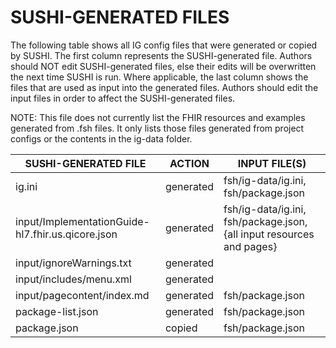 # SUSHI-GENERATED FILES #

The following table shows all IG config files that were generated or copied by SUSHI.  The first column
represents the SUSHI-generated file. Authors should NOT edit SUSHI-generated files, else their edits will
be overwritten the next time SUSHI is run. Where applicable, the last column shows the files that are used
as input into the generated files. Authors should edit the input files in order to affect the SUSHI-generated
files.

NOTE: This file does not currently list the FHIR resources and examples generated from .fsh files. It only
lists those files generated from project configs or the contents in the ig-data folder.

| SUSHI-GENERATED FILE                              | ACTION    | INPUT FILE(S)                                                         |
| ------------------------------------------------- | --------- | --------------------------------------------------------------------- |
| ig.ini                                            | generated | fsh/ig-data/ig.ini, fsh/package.json                                  |
| input/ImplementationGuide-hl7.fhir.us.qicore.json | generated | fsh/ig-data/ig.ini, fsh/package.json, {all input resources and pages} |
| input/ignoreWarnings.txt                          | generated |                                                                       |
| input/includes/menu.xml                           | generated |                                                                       |
| input/pagecontent/index.md                        | generated | fsh/package.json                                                      |
| package-list.json                                 | generated | fsh/package.json                                                      |
| package.json                                      | copied    | fsh/package.json                                                      |